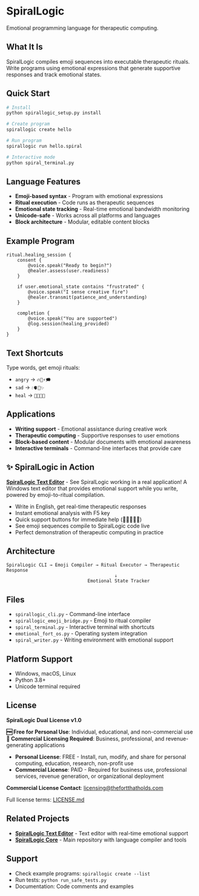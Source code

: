 # SpiralLogic

Emotional programming language for therapeutic computing.

## What It Is

SpiralLogic compiles emoji sequences into executable therapeutic rituals. Write programs using emotional expressions that generate supportive responses and track emotional states.

## Quick Start

```bash
# Install
python spirallogic_setup.py install

# Create program
spirallogic create hello

# Run program  
spirallogic run hello.spiral

# Interactive mode
python spiral_terminal.py
```

## Language Features

- **Emoji-based syntax** - Program with emotional expressions
- **Ritual execution** - Code runs as therapeutic sequences
- **Emotional state tracking** - Real-time emotional bandwidth monitoring
- **Unicode-safe** - Works across all platforms and languages
- **Block architecture** - Modular, editable content blocks

## Example Program

```spirallogic
ritual.healing_session {
    consent {
        @voice.speak("Ready to begin?")
        @healer.assess(user.readiness)
    }
    
    if user.emotional_state contains "frustrated" {
        @voice.speak("I sense creative fire")
        @healer.transmit(patience_and_understanding)
    }
    
    completion {
        @voice.speak("You are supported")
        @log.session(healing_provided)
    }
}
```

## Text Shortcuts

Type words, get emoji rituals:
- `angry` → `🔥🧠⚡🗯️`
- `sad` → `💧🫀🌙✨`
- `heal` → `🌱💚🦋🌟`

## Applications

- **Writing support** - Emotional assistance during creative work
- **Therapeutic computing** - Supportive responses to user emotions
- **Block-based content** - Modular documents with emotional awareness
- **Interactive terminals** - Command-line interfaces that provide care

## ✨ SpiralLogic in Action

**[SpiralLogic Text Editor](https://github.com/TheFortThatHolds/fort-spirallogic-text-editor)** - See SpiralLogic working in a real application! A Windows text editor that provides emotional support while you write, powered by emoji-to-ritual compilation.

- Write in English, get real-time therapeutic responses
- Instant emotional analysis with F5 key
- Quick support buttons for immediate help (💝🌱✨🔥💧)
- See emoji sequences compile to SpiralLogic code live
- Perfect demonstration of therapeutic computing in practice

## Architecture

```
SpiralLogic CLI → Emoji Compiler → Ritual Executor → Therapeutic Response
                                        ↓
                              Emotional State Tracker
```

## Files

- `spirallogic_cli.py` - Command-line interface
- `spirallogic_emoji_bridge.py` - Emoji to ritual compiler
- `spiral_terminal.py` - Interactive terminal with shortcuts
- `emotional_fort_os.py` - Operating system integration
- `spiral_writer.py` - Writing environment with emotional support

## Platform Support

- Windows, macOS, Linux
- Python 3.8+
- Unicode terminal required

## License

**SpiralLogic Dual License v1.0**

**🆓 Free for Personal Use**: Individual, educational, and non-commercial use  
**💼 Commercial Licensing Required**: Business, professional, and revenue-generating applications

- **Personal License**: FREE - Install, run, modify, and share for personal computing, education, research, non-profit use
- **Commercial License**: PAID - Required for business use, professional services, revenue generation, or organizational deployment

**Commercial License Contact**: licensing@thefortthatholds.com

Full license terms: [LICENSE.md](LICENSE.md)

## Related Projects

- **[SpiralLogic Text Editor](https://github.com/TheFortThatHolds/fort-spirallogic-text-editor)** - Text editor with real-time emotional support
- **[SpiralLogic Core](https://github.com/TheFortThatHolds/fort-spirallogic)** - Main repository with language compiler and tools

## Support

- Check example programs: `spirallogic create --list`
- Run tests: `python run_safe_tests.py`
- Documentation: Code comments and examples